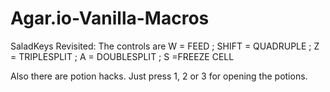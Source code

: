 # Agar.io-Vanilla-Macros
SaladKeys Revisited:
The controls are W = FEED ; SHIFT = QUADRUPLE ; Z = TRIPLESPLIT ; A = DOUBLESPLIT ; S =FREEZE CELL

Also there are potion hacks. Just press 1, 2 or 3 for opening the potions.
